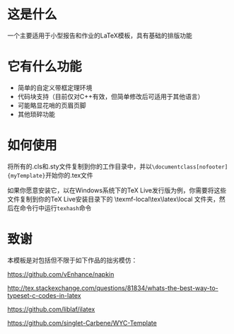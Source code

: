 # 这是什么
一个主要适用于小型报告和作业的LaTeX模板，具有基础的排版功能

# 它有什么功能
- 简单的自定义带框定理环境
- 代码块支持（目前仅对C++有效，但简单修改后可适用于其他语言）
- 可能略显花哨的页眉页脚
- 其他琐碎功能

# 如何使用
将所有的.cls和.sty文件复制到你的工作目录中，并以`\documentclass[nofooter]{myTemplate}`开始你的.tex文件

如果你愿意安装它，以在Windows系统下的TeX Live发行版为例，你需要将这些文件复制到你的TeX Live安装目录下的 \texmf-local\tex\latex\local 文件夹，然后在命令行中运行`texhash`命令

# 致谢
本模板是对包括但不限于如下作品的拙劣模仿：

https://github.com/vEnhance/napkin

http://tex.stackexchange.com/questions/81834/whats-the-best-way-to-typeset-c-codes-in-latex

https://github.com/liblaf/ilatex

https://github.com/singlet-Carbene/WYC-Template

